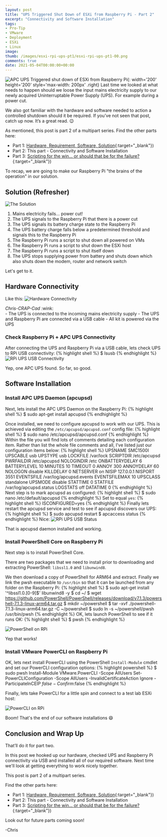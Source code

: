 ```yaml
---
layout: post
title: "UPS Triggered Shut Down of ESXi from Raspberry Pi - Part 2" 
excerpt: "Connectivity and Software Installation"
tags: 
- Pro-Tip
- VMware
- Deployment
- ESXi
- Linux
image:
thumb: /images/esxi-rpi-ups-pt1/esxi-rpi-ups-pt1-00.png
comments: true
date: 2021-05-04T00:00:00+00:00
---
```

![APC UPS Triggered shut down of ESXi from Raspberry Pi](/images/esxi-rpi-ups-pt1/esxi-rpi-ups-pt1-00.png){: width='200' height='200' style='max-width: 200px' .right}
Last time we looked at what needs to happen should we loose the input mains electricity supply to our newly acquired Uninterruptable Power Supply (UPS). For example during a power cut.

We also got familiar with the hardware and software needed to action a controlled shutdown should it be required. If you’ve not seen that post, catch up now. It’s a great read. :wink:

As mentioned, this post is part 2 of a multipart series. Find the other parts here:

- Part 1: [Hardware, Requirement, Software, Solution](/posts/esxi-rpi-ups-pt1/){:target="_blank"})
- Part 2: This part - Connectivity and Software Installation
- Part 3: [Scripting for the win... or should that be for the failure?](/posts/esxi-rpi-ups-pt3/){:target="_blank"})

To recap, we are going to make our Raspberry Pi "the brains of the operation" in our solution.


## Solution (Refresher)
![The Solution](/images/esxi-rpi-ups-pt1/esxi-rpi-ups-pt1-01.png)

1. Mains electricity fails... power cut!
2. The UPS signals to the Raspberry Pi that there is a power cut
3. The UPS signals its battery charge state to the Raspberry Pi 
4. The UPS battery charge falls below a predetermined threshold and signals this to the Raspberry Pi
5. The Raspberry Pi runs a script to shut down all powered on VMs 
6. The Raspberry Pi runs a script to shut down the ESXi host
7. The Raspberry Pi runs a script to shut itself down
8. The UPS stops supplying power from battery and shuts down which also shuts down the modem, router and network switch 

Let's get to it.

## Hardware Connectivity
Like this:
![Hardware Connectivity](/images/esxi-rpi-ups-pt2/esxi-rpi-ups-pt2-05.png)
<figcaption><i>Chris-CRAP-Cad</i> :wink:</figcaption>
</figure>
- The UPS is connected to the incoming mains electricity supply
- The UPS and Raspberry Pi are connected via a USB cable
- All kit is powered via the UPS

### Check Raspberry Pi + APC UPS Connectivity
After connecting the UPS and Raspberry Pi via a USB cable, lets check UPS to RPi USB connectivity:
{% highlight shell %}
$ lsusb
{% endhighlight %}
![RPi UPS USB Connectivity](/images/esxi-rpi-ups-pt2/esxi-rpi-ups-pt2-01.png)

Yep, one APC UPS found. So far, so good.

## Software Installation
### Install APC UPS Daemon (apcupsd)
Next, lets install the APC UPS Daemon on the Raspberry Pi:
{% highlight shell %}
$ sudo apt-get install apcupsd
{% endhighlight %}

Once installed, we need to configure apcupsd to work with our UPS.  This is achieved via editing the `/etc/apcupsd/apcupsd.conf` config file:
{% highlight shell %}
$ sudo nano /etc/apcupsd/apcupsd.conf
{% endhighlight %}
Within the file you will find lots of comments detailing each configuration item. Rather than list the whole file comments and all, I've listed just our configuration items below:
{% highlight shell %}
UPSNAME SMC1500I
UPSCABLE usb
UPSTYPE usb
LOCKFILE /var/lock
SCRIPTDIR /etc/apcupsd
PWRFAILDIR /etc/apcupsd
NOLOGINDIR /etc
ONBATTERYDELAY 6
BATTERYLEVEL 10
MINUTES 10
TIMEOUT 0
ANNOY 300
ANNOYDELAY 60
NOLOGON disable
KILLDELAY 0
NETSERVER on
NISIP 127.0.0.1
NISPORT 3551
EVENTSFILE /var/log/apcupsd.events
EVENTSFILEMAX 10
UPSCLASS standalone
UPSMODE disable
STATTIME 0
STATFILE /var/log/apcupsd.status
LOGSTATS off
DATATIME 0
{% endhighlight %}
Next step is to mark apcupsd as configured:
{% highlight shell %}
$ sudo nano /etc/default/apcupsd
{% endhighlight %}
Set to equal `yes`:
{% highlight shell %}
ISCONFIGURED=yes
{% endhighlight %}
 Finally lets restart the apcupsd service and test to see if apcupsd discovers our UPS:
{% highlight shell %}
$ sudo apcupsd restart
$ apcaccess status
{% endhighlight %}
Nice:
![RPi UPS USB Status](/images/esxi-rpi-ups-pt2/esxi-rpi-ups-pt2-02.png)

That is apcupsd daemon installed and working.

### Install PowerShell Core on Raspberry Pi
Next step is to install PowerShell Core. 

There are two packages that we need to install prior to downloading and extracting PowerShell: `libssl1.0` and `libunwind8`.

We then download a copy of PowerShell for ARM64 and extract.
Finally we link the pwsh executable to `/usr/bin` so that it can be launched from any folder on the Raspberry Pi:
{% highlight shell %}
$ sudo apt-get install '^libssl1.0.[0-9]$' libunwind8 -y
$ cd ~/
$ wget https://github.com/PowerShell/PowerShell/releases/download/v7.1.3/powershell-7.1.3-linux-arm64.tar.gz
$ mkdir ~/powershell
$ tar -xvf ./powershell-7.1.3-linux-arm64.tar.gz -C ~/powershell
$ sudo ln -s ~/powershell/pwsh /usr/bin/pwsh
{% endhighlight %}
OK, lets launch PowerShell to see if it runs OK:
{% highlight shell %}
$ pwsh
{% endhighlight %}

![PowerShell on RPi](/images/esxi-rpi-ups-pt2/esxi-rpi-ups-pt2-03.png)

Yep that works!
### Install VMware PowerCLI on Raspberry Pi
OK, lets next install PowerCLI using the PowerShell `Install-Module` cmdlet and set our PowerCLI configuration options:
{% highlight powershell %}
$ sudo pwsh
Install-Module VMware.PowerCLI -Scope AllUsers
Set-PowerCLIConfiguration -Scope AllUsers -InvalidCertificateAction Ignore -ParticipateInCEIP $false -Confirm:$false
{% endhighlight %}

Finally, lets take PowerCLI for a little spin and connect to a test lab ESXi host:

![PowerCLI on RPi](/images/esxi-rpi-ups-pt2/esxi-rpi-ups-pt2-04.png)

Boom! That's the end of our software installations :smile:

## Conclusion and Wrap Up
That’ll do it for part two.

In this post we hooked up our hardware, checked UPS and Raspberry Pi connectivity via USB and installed all of our required software. Next time we'll look at getting everything to work nicely together.

This post is part 2 of a multipart series. 

Find the other parts here:
- Part 1: [Hardware, Requirement, Software, Solution](/posts/esxi-rpi-ups-pt1/){:target="_blank"})
- Part 2: This part - Connectivity and Software Installation
- Part 3: [Scripting for the win... or should that be for the failure?](/posts/esxi-rpi-ups-pt3/){:target="_blank"})

Look out for future parts coming soon!

-Chris
